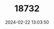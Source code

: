 ---
title: "18732"
category: "Pteropus livingstonii"
draft: false
date: 2024-02-22 13:03:50
languages:
  English: ["Comoro Black Flying Fox", "Livingstone’s Fruit Bat", "Livingstone's Flying Fox"]
  Swahili: ["M'la Manga Moudou", "Ndema", "Ntremela"]
  French: ["Roussette de Livingstone"]
  Spanish; Castilian: ["Zorro Volador De Livingston"]
---